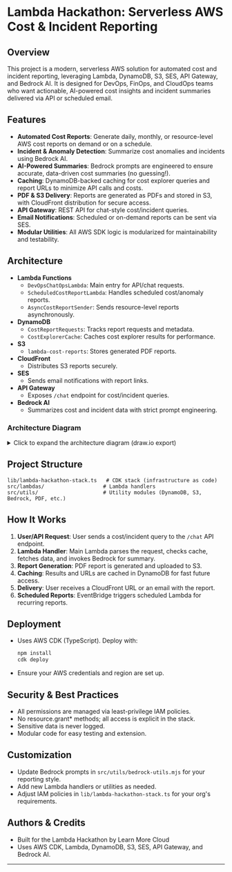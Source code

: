 # Lambda Hackathon: Serverless AWS Cost & Incident Reporting

## Overview
This project is a modern, serverless AWS solution for automated cost and incident reporting, leveraging Lambda, DynamoDB, S3, SES, API Gateway, and Bedrock AI. It is designed for DevOps, FinOps, and CloudOps teams who want actionable, AI-powered cost insights and incident summaries delivered via API or scheduled email.

## Features
- **Automated Cost Reports**: Generate daily, monthly, or resource-level AWS cost reports on demand or on a schedule.
- **Incident & Anomaly Detection**: Summarize cost anomalies and incidents using Bedrock AI.
- **AI-Powered Summaries**: Bedrock prompts are engineered to ensure accurate, data-driven cost summaries (no guessing!).
- **Caching**: DynamoDB-backed caching for cost explorer queries and report URLs to minimize API calls and costs.
- **PDF & S3 Delivery**: Reports are generated as PDFs and stored in S3, with CloudFront distribution for secure access.
- **API Gateway**: REST API for chat-style cost/incident queries.
- **Email Notifications**: Scheduled or on-demand reports can be sent via SES.
- **Modular Utilities**: All AWS SDK logic is modularized for maintainability and testability.

## Architecture
- **Lambda Functions**
  - `DevOpsChatOpsLambda`: Main entry for API/chat requests.
  - `ScheduledCostReportLambda`: Handles scheduled cost/anomaly reports.
  - `AsyncCostReportSender`: Sends resource-level reports asynchronously.
- **DynamoDB**
  - `CostReportRequests`: Tracks report requests and metadata.
  - `CostExplorerCache`: Caches cost explorer results for performance.
- **S3**
  - `lambda-cost-reports`: Stores generated PDF reports.
- **CloudFront**
  - Distributes S3 reports securely.
- **SES**
  - Sends email notifications with report links.
- **API Gateway**
  - Exposes `/chat` endpoint for cost/incident queries.
- **Bedrock AI**
  - Summarizes cost and incident data with strict prompt engineering.

### Architecture Diagram

<details>
  <summary>Click to expand the architecture diagram (draw.io export)</summary>

  <iframe src="costops.drawio.html" width="100%" height="600" frameborder="0" title="Architecture Diagram"></iframe>

  <br/>
  <em>If the diagram does not render, open <a href="costops.drawio.html">costops.drawio.html</a> directly in your browser.</em>
</details>

## Project Structure
```
lib/lambda-hackathon-stack.ts   # CDK stack (infrastructure as code)
src/lambdas/                   # Lambda handlers
src/utils/                     # Utility modules (DynamoDB, S3, Bedrock, PDF, etc.)
```

## How It Works
1. **User/API Request**: User sends a cost/incident query to the `/chat` API endpoint.
2. **Lambda Handler**: Main Lambda parses the request, checks cache, fetches data, and invokes Bedrock for summary.
3. **Report Generation**: PDF report is generated and uploaded to S3.
4. **Caching**: Results and URLs are cached in DynamoDB for fast future access.
5. **Delivery**: User receives a CloudFront URL or an email with the report.
6. **Scheduled Reports**: EventBridge triggers scheduled Lambda for recurring reports.

## Deployment
- Uses AWS CDK (TypeScript). Deploy with:
  ```sh
  npm install
  cdk deploy
  ```
- Ensure your AWS credentials and region are set up.

## Security & Best Practices
- All permissions are managed via least-privilege IAM policies.
- No resource.grant* methods; all access is explicit in the stack.
- Sensitive data is never logged.
- Modular code for easy testing and extension.

## Customization
- Update Bedrock prompts in `src/utils/bedrock-utils.mjs` for your reporting style.
- Add new Lambda handlers or utilities as needed.
- Adjust IAM policies in `lib/lambda-hackathon-stack.ts` for your org's requirements.

## Authors & Credits
- Built for the Lambda Hackathon by Learn More Cloud
- Uses AWS CDK, Lambda, DynamoDB, S3, SES, API Gateway, and Bedrock AI.

---
